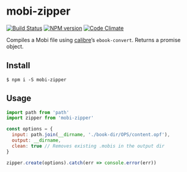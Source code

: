 
# mobi-zipper

[![Build Status](https://img.shields.io/travis/msimmer/mobi-zipper/master.svg?style=flat)](https://travis-ci.org/msimmer/mobi-zipper)
[![NPM version](https://badge.fury.io/js/mobi-zipper.svg)](https://badge.fury.io/js/mobi-zipper)
[![Code Climate](https://codeclimate.com/github/msimmer/mobi-zipper/badges/gpa.svg)](https://codeclimate.com/github/msimmer/mobi-zipper)

Compiles a Mobi file using [calibre](https://calibre-ebook.com/)’s `ebook-convert`.  Returns a promise object.

## Install

```
$ npm i -S mobi-zipper
```

## Usage

```js
import path from 'path'
import zipper from 'mobi-zipper'

const options = {
  input: path.join(__dirname, './book-dir/OPS/content.opf'),
  output: __dirname,
  clean: true // Removes existing .mobis in the output dir
}

zipper.create(options).catch(err => console.error(err))
```
